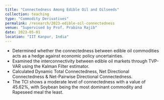 ```yaml
---
title: "Connectedness Among Edible Oil and Oilseeds"
collection: teaching
type: "Commodity Derivatives"
permalink: /research/2023-edible-oil-connectedness
venue: "Supervised by Prof. Prabina Rajib"
date: 2023-05-01
location: "IIT Kanpur, India"
---
```


- Determined whether the connectedness between edible oil commodities acts as a hedge against economic policy uncertainties.
- Examined the interconnectivity between edible oil markets through TVP-VAR using the Kalman Filter estimator.
- Calculated Dynamic Total Connectedness, Net Directional Connectedness & Net-Pairwise Directional Connectedness.
- The TCI shows a moderate level of connectedness with a value of 45.62%, with Soybean being the most dominant commodity and Rapeseed meal the least.
